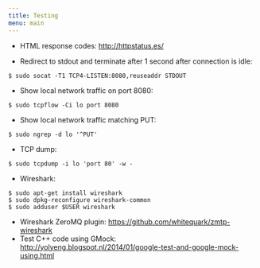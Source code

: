 ```yaml
---
title: Testing
menu: main
---
```


- HTML response codes: http://httpstatus.es/

- Redirect to stdout and terminate after 1 second after connection is idle:
```
$ sudo socat -T1 TCP4-LISTEN:8080,reuseaddr STDOUT
```
- Show local network traffic on port 8080:
```
$ sudo tcpflow -Ci lo port 8080
```
- Show local network traffic matching PUT:
```
$ sudo ngrep -d lo '^PUT'
```
- TCP dump:
```
$ sudo tcpdump -i lo 'port 80' -w -
```
- Wireshark:
```
$ sudo apt-get install wireshark
$ sudo dpkg-reconfigure wireshark-common
$ sudo adduser $USER wireshark
```
- Wireshark ZeroMQ plugin: https://github.com/whitequark/zmtp-wireshark
- Test C++ code using GMock: http://yolyeng.blogspot.nl/2014/01/google-test-and-google-mock-using.html
